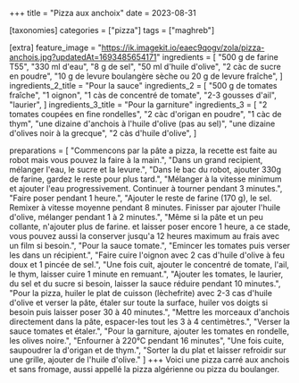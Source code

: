 +++
title = "Pizza aux anchoix"
date = 2023-08-31

[taxonomies]
categories = ["pizza"]
tags = ["maghreb"]

[extra]
feature_image = "https://ik.imagekit.io/eaec9qogv/zola/pizza-anchois.jpg?updatedAt=1693485654171"
ingredients = [
  "500 g de farine T55",
  "330 ml d'eau",
  "8 g de sel",
  "50 ml d'huile d'olive",
  "2 càc de sucre en poudre",
  "10 g de levure boulangère sèche ou 20 g de levure fraîche",
]
ingredients_2_title = "Pour la sauce"
ingredients_2 = [
  "500 g de tomates fraîche",
  "1 oignon",
  "1 càs de concentré de tomate",
  "2-3 gousses d'ail",
  "laurier",
]
ingredients_3_title = "Pour la garniture"
ingredients_3 = [
  "2 tomates coupées en fine rondelles",
  "2 càc d'origan en poudre",
  "1 càc de thym",
  "une dizaine d'anchois à l'huile d'olive (pas au sel)",
  "une dizaine d'olives noir à la grecque",
  "2 càs d'huile d'olive",
]

preparations = [
  "Commencons par la pâte a pizza, la recette est faite au robot mais vous pouvez la faire à la main.",
  "Dans un grand recipient, mélanger l'eau, le sucre et la levure.",
  "Dans le bac du robot, ajouter 330g de farine, gardez le reste pour plus tard.",
  "Mélanger à la vitesse minimum et ajouter l'eau progressivement. Continuer à tourner pendant 3 minutes.",
  "Faire poser pendant 1 heure.",
  "Ajouter le reste de farine (170 g), le sel. Remixer à vitesse moyenne pendant 8 minutes. Finisser par ajouter l'huile d'olive, mélanger pendant 1 à 2 minutes.",
  "Même si la pâte et un peu collante, n'ajouter plus de farine. et laisser poser encore 1 heure, a ce stade, vous pouvez aussi la conserver jusqu'a 12 heures maximum au frais avec un film si besoin.",
  "Pour la sauce tomate.",
  "Emincer les tomates puis verser les dans un récipient.",
  "Faire cuire l'oignon avec 2 cas d'huile d'olive à feu doux et 1 pincée de sel.",
  "Une fois cuit, ajouter le concentré de tomate, l'ail, le thym, laisser cuire 1 minute en remuant.",
  "Ajouter les tomates, le laurier, du sel et du sucre si besoin, laisser la sauce réduire pendant 10 minutes.",
  "Pour la pizza, huiler le plat de cuisson (lèchefrite) avec 2-3 cas d'huile d'olive et verser la pâte, étaler sur toute la surface, huiler vos doigts si besoin puis laisser poser 30 à 40 minutes.",
  "Mettre les morceaux d'anchois directement dans la pâte, espacer-les tout les 3 à 4 centimètres.",
  "Verser la sauce tomates et étaler.",
  "Pour la garniture, ajouter les tomates en rondelle, les olives noire.",
  "Enfourner à 220°C pendant 16 minutes",
  "Une fois cuite, saupoudrer la d'origan et de thym.",
  "Sorter la du plat et laisser refroidir sur une grille, ajouter de l'huile d'olive."
]
+++
Voici une pizza carré aux anchois et sans fromage, aussi appellé la pizza algérienne ou pizza du boulanger.
